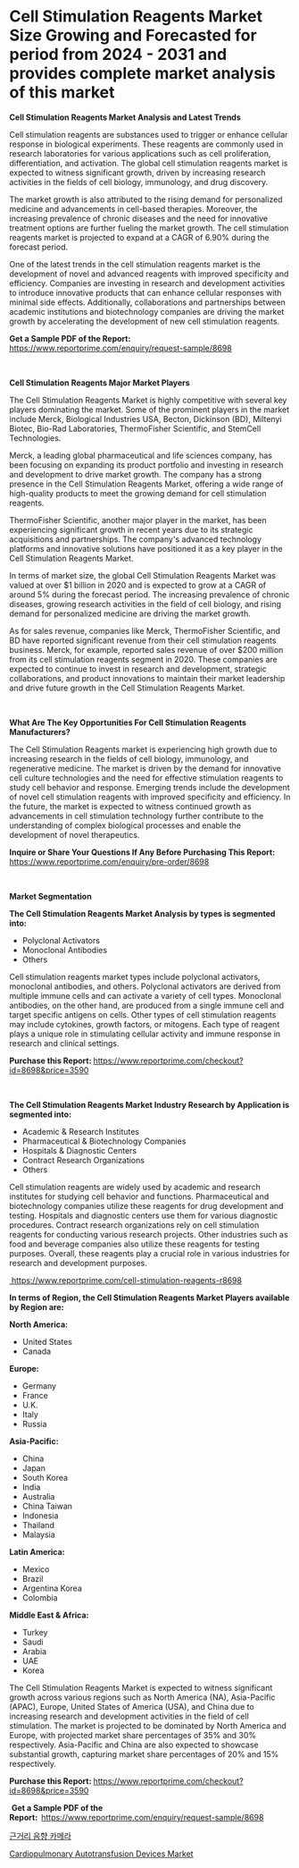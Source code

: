 <p><h1>Cell Stimulation Reagents Market Size Growing and Forecasted for period from 2024 - 2031 and provides complete market analysis of this market</h1></p><p><strong>Cell Stimulation Reagents Market Analysis and Latest Trends</strong></p>
<p><p>Cell stimulation reagents are substances used to trigger or enhance cellular response in biological experiments. These reagents are commonly used in research laboratories for various applications such as cell proliferation, differentiation, and activation. The global cell stimulation reagents market is expected to witness significant growth, driven by increasing research activities in the fields of cell biology, immunology, and drug discovery.</p><p>The market growth is also attributed to the rising demand for personalized medicine and advancements in cell-based therapies. Moreover, the increasing prevalence of chronic diseases and the need for innovative treatment options are further fueling the market growth. The cell stimulation reagents market is projected to expand at a CAGR of 6.90% during the forecast period.</p><p>One of the latest trends in the cell stimulation reagents market is the development of novel and advanced reagents with improved specificity and efficiency. Companies are investing in research and development activities to introduce innovative products that can enhance cellular responses with minimal side effects. Additionally, collaborations and partnerships between academic institutions and biotechnology companies are driving the market growth by accelerating the development of new cell stimulation reagents.</p></p>
<p><strong>Get a Sample PDF of the Report:&nbsp;</strong> <a href="https://www.reportprime.com/enquiry/request-sample/8698">https://www.reportprime.com/enquiry/request-sample/8698</a></p>
<p>&nbsp;</p>
<p><strong>Cell Stimulation Reagents Major Market Players</strong></p>
<p><p>The Cell Stimulation Reagents Market is highly competitive with several key players dominating the market. Some of the prominent players in the market include Merck, Biological Industries USA, Becton, Dickinson (BD), Miltenyi Biotec, Bio-Rad Laboratories, ThermoFisher Scientific, and StemCell Technologies.</p><p>Merck, a leading global pharmaceutical and life sciences company, has been focusing on expanding its product portfolio and investing in research and development to drive market growth. The company has a strong presence in the Cell Stimulation Reagents Market, offering a wide range of high-quality products to meet the growing demand for cell stimulation reagents.</p><p>ThermoFisher Scientific, another major player in the market, has been experiencing significant growth in recent years due to its strategic acquisitions and partnerships. The company's advanced technology platforms and innovative solutions have positioned it as a key player in the Cell Stimulation Reagents Market.</p><p>In terms of market size, the global Cell Stimulation Reagents Market was valued at over $1 billion in 2020 and is expected to grow at a CAGR of around 5% during the forecast period. The increasing prevalence of chronic diseases, growing research activities in the field of cell biology, and rising demand for personalized medicine are driving the market growth.</p><p>As for sales revenue, companies like Merck, ThermoFisher Scientific, and BD have reported significant revenue from their cell stimulation reagents business. Merck, for example, reported sales revenue of over $200 million from its cell stimulation reagents segment in 2020. These companies are expected to continue to invest in research and development, strategic collaborations, and product innovations to maintain their market leadership and drive future growth in the Cell Stimulation Reagents Market.</p></p>
<p>&nbsp;</p>
<p><strong>What Are The Key Opportunities For Cell Stimulation Reagents Manufacturers?</strong></p>
<p><p>The Cell Stimulation Reagents market is experiencing high growth due to increasing research in the fields of cell biology, immunology, and regenerative medicine. The market is driven by the demand for innovative cell culture technologies and the need for effective stimulation reagents to study cell behavior and response. Emerging trends include the development of novel cell stimulation reagents with improved specificity and efficiency. In the future, the market is expected to witness continued growth as advancements in cell stimulation technology further contribute to the understanding of complex biological processes and enable the development of novel therapeutics.</p></p>
<p><strong>Inquire or Share Your Questions If Any Before Purchasing This Report:</strong> <a href="https://www.reportprime.com/enquiry/pre-order/8698">https://www.reportprime.com/enquiry/pre-order/8698</a></p>
<p>&nbsp;</p>
<p><strong>Market Segmentation</strong></p>
<p><strong>The Cell Stimulation Reagents Market Analysis by types is segmented into:</strong></p>
<p><ul><li>Polyclonal Activators</li><li>Monoclonal Antibodies</li><li>Others</li></ul></p>
<p><p>Cell stimulation reagents market types include polyclonal activators, monoclonal antibodies, and others. Polyclonal activators are derived from multiple immune cells and can activate a variety of cell types. Monoclonal antibodies, on the other hand, are produced from a single immune cell and target specific antigens on cells. Other types of cell stimulation reagents may include cytokines, growth factors, or mitogens. Each type of reagent plays a unique role in stimulating cellular activity and immune response in research and clinical settings.</p></p>
<p><strong>Purchase this Report:&nbsp;</strong><a href="https://www.reportprime.com/checkout?id=8698&price=3590">https://www.reportprime.com/checkout?id=8698&price=3590</a></p>
<p>&nbsp;</p>
<p><strong>The Cell Stimulation Reagents Market Industry Research by Application is segmented into:</strong></p>
<p><ul><li>Academic & Research Institutes</li><li>Pharmaceutical & Biotechnology Companies</li><li>Hospitals & Diagnostic Centers</li><li>Contract Research Organizations</li><li>Others</li></ul></p>
<p><p>Cell stimulation reagents are widely used by academic and research institutes for studying cell behavior and functions. Pharmaceutical and biotechnology companies utilize these reagents for drug development and testing. Hospitals and diagnostic centers use them for various diagnostic procedures. Contract research organizations rely on cell stimulation reagents for conducting various research projects. Other industries such as food and beverage companies also utilize these reagents for testing purposes. Overall, these reagents play a crucial role in various industries for research and development purposes.</p></p>
<p><a href="https://www.reportprime.com/cell-stimulation-reagents-r8698">&nbsp;https://www.reportprime.com/cell-stimulation-reagents-r8698</a></p>
<p><strong>In terms of Region, the Cell Stimulation Reagents Market Players available by Region are:</strong></p>
<p>
    <p> <strong> North America: </strong>
        <ul>
            <li>United States</li>
            <li>Canada</li>
        </ul>
        </p> 
    <p> <strong> Europe: </strong>
        <ul>
            <li>Germany</li>
            <li>France</li>
            <li>U.K.</li>
            <li>Italy</li>
            <li>Russia</li>
        </ul>
        </p> 
    <p> <strong> Asia-Pacific: </strong>
        <ul>
            <li>China</li>
            <li>Japan</li>
            <li>South Korea</li>
            <li>India</li>
            <li>Australia</li>
            <li>China Taiwan</li>
            <li>Indonesia</li>
            <li>Thailand</li>
            <li>Malaysia</li>
        </ul>
        </p> 
    <p> <strong> Latin America: </strong>
        <ul>
            <li>Mexico</li>
            <li>Brazil</li>
            <li>Argentina Korea</li>
            <li>Colombia</li>
        </ul>
        </p> 
    <p> <strong> Middle East & Africa: </strong>
        <ul>
            <li>Turkey</li>
            <li>Saudi</li>
            <li>Arabia</li>
            <li>UAE</li>
            <li>Korea</li>
        </ul>
    </p>
    </p>
<p><p>The Cell Stimulation Reagents Market is expected to witness significant growth across various regions such as North America (NA), Asia-Pacific (APAC), Europe, United States of America (USA), and China due to increasing research and development activities in the field of cell stimulation. The market is projected to be dominated by North America and Europe, with projected market share percentages of 35% and 30% respectively. Asia-Pacific and China are also expected to showcase substantial growth, capturing market share percentages of 20% and 15% respectively.</p></p>
<p><strong>Purchase this Report: </strong><a href="https://www.reportprime.com/checkout?id=8698&price=3590">https://www.reportprime.com/checkout?id=8698&price=3590</a></p>
<p>&nbsp;<strong>Get a Sample PDF of the Report:&nbsp;&nbsp;</strong><a href="https://www.reportprime.com/enquiry/request-sample/8698">https://www.reportprime.com/enquiry/request-sample/8698</a></p>
<p><strong></strong></p>
<p><p><a href="https://github.com/mpodehpw07370073/Market-Research-Report-List-1/blob/main/432692135176.md">근거리 음향 카메라</a></p><p><a href="https://github.com/FassouRP/Market-Research-Report-List-4/blob/main/cardiopulmonary-autotransfusion-devices-market.md">Cardiopulmonary Autotransfusion Devices Market</a></p></p>